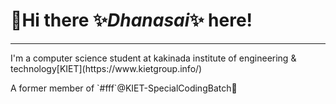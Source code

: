 # 👋Hi there ✨***Dhanasai***✨ here!

<hr/>

<p>I'm a computer science student at kakinada institute of engineering & technology[KIET](https://www.kietgroup.info/)</P>
<p>A former member of `#fff`@KIET-SpecialCodingBatch👀</p>

<!--
**Dhanasaitholeti/dhanasaitholeti** is a ✨ _special_ ✨ repository because its `README.md` (this file) appears on your GitHub profile.

Here are some ideas to get you started:

- 🔭 I’m currently working on 
- 🌱 I’m currently learning ...
- 👯 I’m looking to collaborate on ...
- 🤔 I’m looking for help with ...
- 💬 Ask me about ...
- 📫 How to reach me: ...
- 😄 Pronouns: ...
- ⚡ Fun fact: ...
-->




